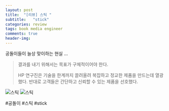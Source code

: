 ```yaml
---
layout: post
title:  "[리뷰] 스틱 "
subtitle:   "stick"
categories: review
tags: book media engineer
comments: true
header-img: 
---
```


공돌이들이 늘상 맞이하는 현실 ... 

> 결과를 내기 위해서는 목표가 구체적이어야 한다.
>
> HP 연구진은 기술을 한계까지 끌려올려 복잡하고 정교한 제품을 만드는데 열광했다. 
> 반대로 고객들은 간단하고 신뢰할 수 있는 제품을 선호했다.



![스틱](https://youngsungson.github.io/assets/img/review/20150425-review-book1.jpg)
![스틱](https://youngsungson.github.io/assets/img/review/20150425-review-book2.jpg)

#공돌이 #스틱 #stick
